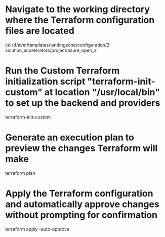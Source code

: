 # Navigate to the working directory where the Terraform configuration files are located
cd /tf/avm/templates/landingzone/configuration/2-solution_accelerators/project/azure_open_ai

# Run the Custom Terraform initialization script "terraform-init-custom" at location "/usr/local/bin" to set up the backend and providers
terraform-init-custom

# Generate an execution plan to preview the changes Terraform will make
terraform plan

# Apply the Terraform configuration and automatically approve changes without prompting for confirmation
terraform apply -auto-approve